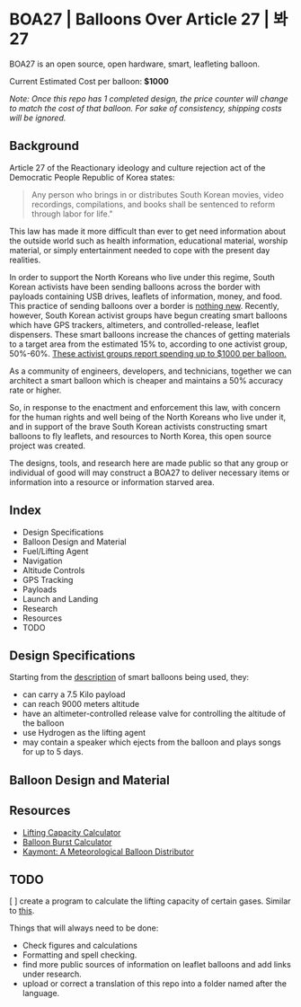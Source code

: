 # BOA27 | Balloons Over Article 27 | 봐27

BOA27 is an open source, open hardware, smart, leafleting balloon.

Current Estimated Cost per balloon: **$1000**

_Note: Once this repo has 1 completed design, the price counter will change to match
the cost of that balloon. For sake of consistency, shipping costs will be
ignored._

## Background

Article 27 of the Reactionary ideology and culture rejection act of the
Democratic People Republic of Korea states:

> Any person who brings in or distributes South Korean movies, video
> recordings, compilations, and books shall be sentenced to reform through
> labor for life."

This law has made it more difficult than ever to get need information about the
outside world such as health information, educational material, worship
material, or simply entertainment needed to cope with the present day
realities.

In order to support the North Koreans who live under this regime, South Korean
activists have been sending balloons across the border with payloads containing
USB drives, leaflets of information, money, and food. This practice of sending
balloons over a border is [nothing
new](https://www.psywarrior.com/BalloonPSYOP.html). Recently, however, South
Korean activist groups have begun creating smart balloons which have GPS
trackers, altimeters, and controlled-release, leaflet dispensers. These smart
balloons increase the chances of getting materials to a target area from the
estimated 15% to, according to one activist group, 50%-60%. [These activist
groups report spending up to $1000 per
balloon.](https://www.reuters.com/graphics/NORTHKOREA-SOUTHKOREA/BALLOONS/zdvxxrnzmvx/)

As a community of engineers, developers, and technicians, together we can
architect a smart balloon which is cheaper and maintains a 50% accuracy rate or
higher.

So, in response to the enactment and enforcement this law, with concern for the
human rights and well being of the North Koreans who live under it, and in
support of the brave South Korean activists constructing smart balloons to fly
leaflets, and resources to North Korea, this open source project was created.

The designs, tools, and research here are made public so that any group or
individual of good will may construct a BOA27 to deliver necessary items or
information into a resource or information starved area.

## Index

- Design Specifications
- Balloon Design and Material
- Fuel/Lifting Agent
- Navigation
- Altitude Controls
- GPS Tracking
- Payloads
- Launch and Landing
- Research
- Resources
- TODO

## Design Specifications

Starting from the
[description](https://www.reuters.com/graphics/NORTHKOREA-SOUTHKOREA/BALLOONS/zdvxxrnzmvx/)
of smart balloons being used, they:

- can carry a 7.5 Kilo payload
- can reach 9000 meters altitude
- have an altimeter-controlled release valve for controlling the altitude of
  the balloon
- use Hydrogen as the lifting agent
- may contain a speaker which ejects from the balloon and plays songs for up to
  5 days.

## Balloon Design and Material


## Resources

- [Lifting Capacity Calculator](https://www.omnicalculator.com/everyday-life/helium-balloons)
- [Balloon Burst Calculator](https://sondehub.org/calc/)
- [Kaymont: A Meteorological Balloon Distributor](https://www.kaymont.com/shop)

## TODO

[ ] create a program to calculate the lifting capacity of certain gases.
Similar to [this](https://www.omnicalculator.com/everyday-life/helium-balloons).

Things that will always need to be done:

- Check figures and calculations
- Formatting and spell checking.
- find more public sources of information on leaflet balloons and add links
  under research.
- upload or correct a translation of this repo into a folder named after the language.
